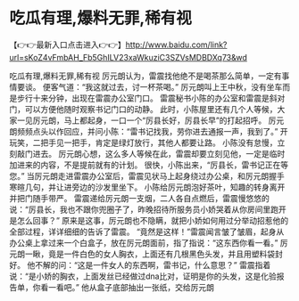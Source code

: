 # 吃瓜有理,爆料无罪,稀有视 


【👉👉最新入口点击进入👉👉】http://www.baidu.com/link?url=sKoZ4vFmbAH_Fb5GhILV23xaWkuziC3SZVsMDBDXq73&wd

吃瓜有理,爆料无罪,稀有视 厉元朗认为，雷震找他绝不是喝茶那么简单，一定有事情要谈。
便客气道：“我这就过去，讨一杯茶喝。”
厉元朗叫上王中秋，没有坐车而是步行十来分钟，出现在雷震办公室门口。
雷震秘书小陈的办公室和雷震是斜对门，可以方便他随时观察书记门口的动静。
此时，小陈屋里还有几个人等候，大家一见厉元朗，马上都起身，一口一个“厉县长好，厉县长早”的打起招呼。
厉元朗频频点头以作回应，并问小陈：“雷书记找我，劳你进去通报一声，我到了。”
开玩笑，二把手见一把手，肯定是绿灯放行，其他人都要让路。
小陈没有怠慢，立刻敲门进去。
厉元朗心想，这么多人等候在此，雷震却要立刻见他，一定是临时加进来的内容，不是提前就有的计划。
很快，小陈出来，“厉县长，雷书记正在等您。”
当厉元朗走进雷震办公室后，雷震见状马上起身绕过办公桌，和厉元朗握手寒暄几句，并让进旁边的沙发里坐下。
小陈给厉元朗泡好茶叶，知趣的转身离开并把门随手带严。
雷震递给厉元朗一支烟，二人各自点燃后，雷震慢悠悠的说：“厉县长，我也不跟你兜圈子了，昨晚招待所服务员小娇哭着从你房间里跑开是怎么回事？”
原来是这事，厉元朗也不隐瞒，就把小娇如何用过分举动招惹他的全部过程，详详细细的告诉了雷震。
“竟然是这样！”雷震闻言皱了皱眉，起身从办公桌上拿过来一个白盒子，放在厉元朗面前，指了指说：“这东西你看一看。”
厉元朗一瞅，竟是一件白色的女人胸衣，上面还有几根黑色头发，并且用塑料袋封好。
他不解的问：“这是一件女人的东西啊，雷书记，什么意思？”
雷震指着说：“是小娇的胸衣，上面发丝已经做过dna比对，证明是你的头发，这是化验报告单，你看一看吧。”
他从盒子底部抽出一张纸，交给厉元朗
